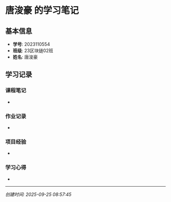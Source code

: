 # 唐浚豪 的学习笔记

## 基本信息
- **学号**: 2023110554
- **班级**: 23区块链02班
- **姓名**: 唐浚豪

## 学习记录

### 课程笔记
- 

### 作业记录
- 

### 项目经验
- 

### 学习心得
- 

---
*创建时间: 2025-09-25 08:57:45*
